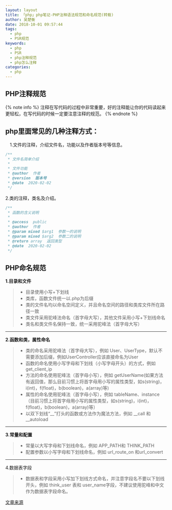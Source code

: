 ```yaml
---
layout: layout
title: 「php」php笔记-PHP注释语法规范和命名规范(转载)
author: 吴楚衡
date: 2018-10-01 09:57:44
tags: 
  - php
  - PSR规范
keywords:
  - php
  - PSR
  - php注释规范
  - php怎么注释
categories: 
  - php
---
```

## PHP注释规范
{% note info %}
注释在写代码的过程中非常重要，好的注释能让你的代码读起来更轻松，在写代码的时候一定要注意注释的规范。
{% endnote %}

## php里面常见的几种注释方式：
  &emsp;1.文件的注释，介绍文件名，功能以及作者版本号等信息。
``` php
/**
 * 文件名简单介绍
 * 
 * 文件功能
 * @author  作者
 * @version  版本号
 * @date  2020-02-02
 */
```
2.类的注释，类名及介绍。
``` php
/**
 * 函数的含义说明
 * 
 * @access  public 
 * @author  作者
 * @param mixed $arg1  参数一的说明 
 * @param mixed $arg2  参数二的说明
 * @return array  返回类型
 * @date  2020-02-02
 */
```
## PHP命名规范
**1.目录和文件**
>  * 目录使用小写+下划线
>  * 类库，函数文件统一以.php为后缀
>  * 类的文件名均以命名空间定义，并且命名空间的路径和类库文件所在路径一致
>  * 类文件采用驼峰法命名（首字母大写），其他文件采用小写+下划线命名
>  * 类名和类文件名保持一致，统一采用驼峰法（首字母大写）
------
**2.函数和类，属性命名**
> * 类的命名采用驼峰法（首字母大写），例如 User、UserType，默认不需要添加后缀，例如UserController应该直接命名为User
> * 函数的命名使用小写字母和下划线（小写字母开头）的方式，例如 get_client_ip
> * 方法的命名使用驼峰法（首字母小写），例如 getUserName(如果方法有返回值，那么目前习惯上将首字母用小写的属性类型，如s(string)，i(int)，f(float)，b(boolean)，a(array)等)
> * 属性的命名使用驼峰法（首字母小写），例如 tableName、instance（目前习惯上将首字母用小写的属性类型，如s(string)，i(int)，f(float)，b(boolean)，a(array)等）
> * 以双下划线“__”打头的函数或方法作为魔法方法，例如 __call 和 __autoload
------

**3.常量和配置**
> * 常量以大写字母和下划线命名，例如 APP_PATH和 THINK_PATH
> * 配置参数以小写字母和下划线命名，例如 url_route_on 和url_convert
------

4.数据表字段
> * 数据表和字段采用小写加下划线方式命名，并注意字段名不要以下划线开头，例如 think_user 表和 user_name字段，不建议使用驼峰和中文作为数据表字段命名。

[文章来源](https://blog.csdn.net/whucaodi/article/details/59104297)
